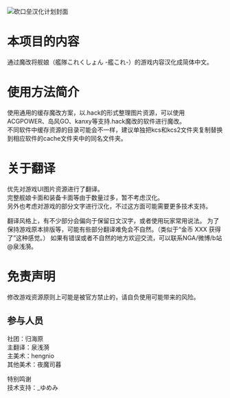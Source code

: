 ![砍口垒汉化计划封面](https://github.com/user-attachments/assets/5efe1d6f-6d6d-4fe3-abfb-2b0ace03b3b2)
# 本项目的内容
通过魔改将舰娘（艦隊これくしょん -艦これ-）的游戏内容汉化成简体中文。

# 使用方法简介
使用通用的缓存魔改方案，以.hack的形式整理图片资源，可以使用ACGPOWER、岛风GO、kanxy等支持.hack魔改的软件进行魔改。  
不同软件中缓存资源的目录可能会不一样，建议单独把kcs和kcs2文件夹复制替换到相应软件的cache文件夹中的同名文件夹。  

# 关于翻译
优先对游戏UI图片资源进行了翻译。  
完整舰娘卡面和装备卡面等由于数量过多，暂不考虑汉化。  
另外也考虑对游戏的部分文字进行汉化，不过这方面可能需要更多技术支持。  

翻译风格上，有不少部分会偏向于保留日文汉字，或者使用玩家常用说法。
为了保持游戏原本排版等，可能有些部分翻译难免会不自然。（类似于“金币 XXX 获得了”这种感觉。）
如果有错误或者不自然的地方欢迎交流，可以联系NGA/微博/b站@泉浅漪。

# 免责声明
修改游戏资源原则上可能是被官方禁止的，请自负使用可能带来的风险。

## 参与人员
社团：归海原  
主翻译：泉浅漪  
主美术：hengnio  
其他美术：夜魔司暮  

特别鸣谢  
技术支持：_ゆめみ
